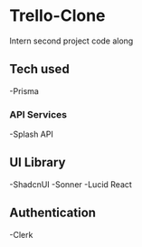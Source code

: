 # Trello-Clone
 Intern second project code along


## Tech used
-Prisma

### API Services
-Splash API

## UI Library
-ShadcnUI
-Sonner
-Lucid React

## Authentication
-Clerk